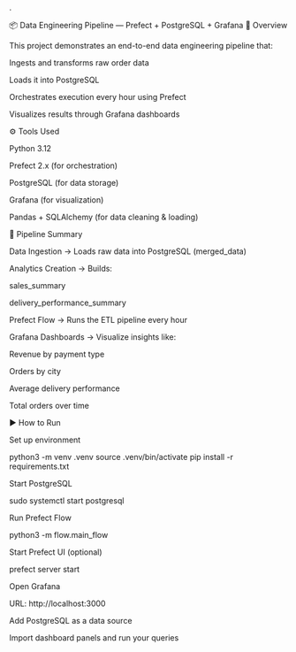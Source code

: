 .

📦 Data Engineering Pipeline — Prefect + PostgreSQL + Grafana
🧩 Overview

This project demonstrates an end-to-end data engineering pipeline that:

Ingests and transforms raw order data

Loads it into PostgreSQL

Orchestrates execution every hour using Prefect

Visualizes results through Grafana dashboards

⚙️ Tools Used

Python 3.12

Prefect 2.x (for orchestration)

PostgreSQL (for data storage)

Grafana (for visualization)

Pandas + SQLAlchemy (for data cleaning & loading)

🧠 Pipeline Summary

Data Ingestion → Loads raw data into PostgreSQL (merged_data)

Analytics Creation → Builds:

sales_summary

delivery_performance_summary

Prefect Flow → Runs the ETL pipeline every hour

Grafana Dashboards → Visualize insights like:

Revenue by payment type

Orders by city

Average delivery performance

Total orders over time


▶️ How to Run

Set up environment

python3 -m venv .venv
source .venv/bin/activate
pip install -r requirements.txt


Start PostgreSQL

sudo systemctl start postgresql


Run Prefect Flow

python3 -m flow.main_flow


Start Prefect UI (optional)

prefect server start


Open Grafana

URL: http://localhost:3000

Add PostgreSQL as a data source

Import dashboard panels and run your queries